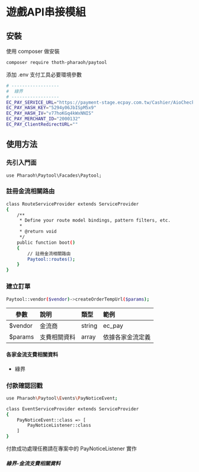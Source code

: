 # 遊戲API串接模組

## 安裝
使用 composer 做安裝
```bash
composer require thoth-pharaoh/paytool
```

添加 .env 支付工具必要環境參數
```bash
# ------------------
#  綠界
# ------------------
EC_PAY_SERVICE_URL="https://payment-stage.ecpay.com.tw/Cashier/AioCheckOut/V5"
EC_PAY_HASH_KEY="5294y06JbISpM5x9"
EC_PAY_HASH_IV="v77hoKGq4kWxNNIS"
EC_PAY_MERCHANT_ID="2000132"
EC_PAY_ClientRedirectURL=""
```

## 使用方法

### 先引入門面
```
use Pharaoh\Paytool\Facades\Paytool;
```

### 註冊金流相關路由
```bash
class RouteServiceProvider extends ServiceProvider
{
    /**
     * Define your route model bindings, pattern filters, etc.
     *
     * @return void
     */
    public function boot()
    {
        // 註冊金流相關路由
        Paytool::routes();
    }
}
```

### 建立訂單
```bash
Paytool::vendor($vendor)->createOrderTempUrl($params);
```
| 參數 | 說明 | 類型 | 範例 |
| ------------|:----------------------- | :------| :------|
| $vendor | 金流商 | string | ec_pay |
| $params | 支費相關資料 | array | 依據各家金流定義 |

#### 各家金流支費相關資料
- 綠界


### 付款確認回戳
```bash
use Pharaoh\Paytool\Events\PayNoticeEvent;

class EventServiceProvider extends ServiceProvider
{
    PayNoticeEvent::class => [
        PayNoticeListener::class
    ]
}
```
付款成功處理任務請在專案中的 PayNoticeListener 實作


##### <a name="ec_pay">綠界-金流支費相關資料</a>


